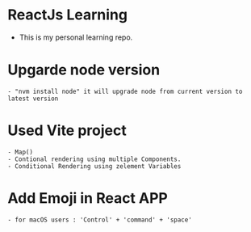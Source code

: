 # ReactJs Learning

- This is my personal learning repo.

# Upgarde node version

    - "nvm install node" it will upgrade node from current version to latest version

# Used Vite project
    - Map()
    - Contional rendering using multiple Components.
    - Conditional Rendering using zelement Variables

# Add Emoji in React APP

    - for macOS users : 'Control' + 'command' + 'space'



